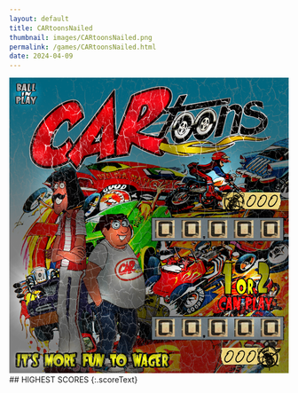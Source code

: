 ```yaml
---
layout: default
title: CARtoonsNailed
thumbnail: images/CARtoonsNailed.png
permalink: /games/CARtoonsNailed.html
date: 2024-04-09
---
```


<img src="../images/CARtoonsNailed.png" class="gameThumbnail img-fluid mx-auto align-middle">
## HIGHEST SCORES
{:.scoreText}

